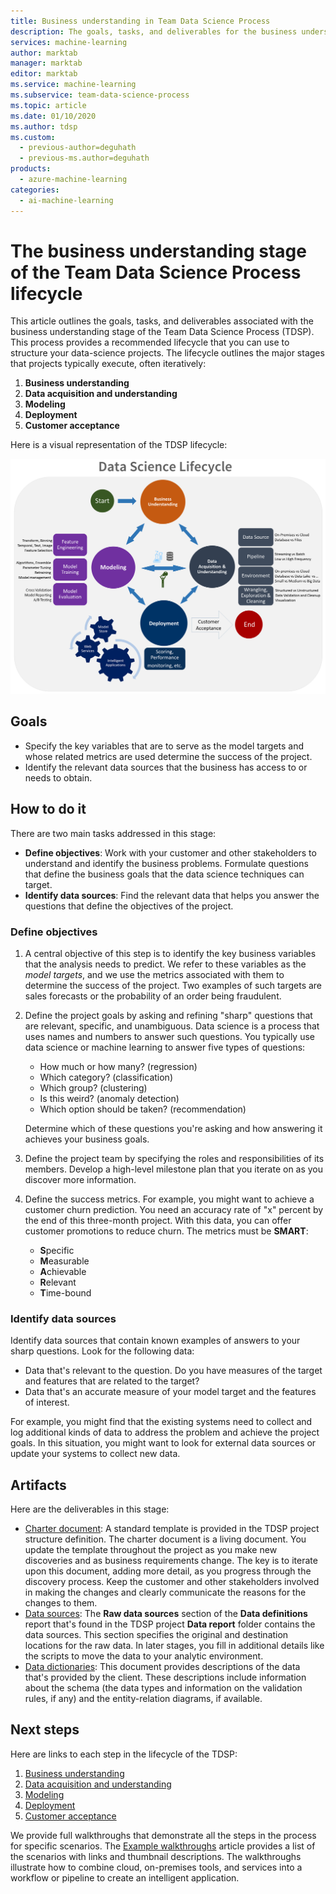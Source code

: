 ```yaml
---
title: Business understanding in Team Data Science Process
description: The goals, tasks, and deliverables for the business understanding stage of your data-science projects in the Team Data Science Process.
services: machine-learning
author: marktab
manager: marktab
editor: marktab
ms.service: machine-learning
ms.subservice: team-data-science-process
ms.topic: article
ms.date: 01/10/2020
ms.author: tdsp
ms.custom:
  - previous-author=deguhath
  - previous-ms.author=deguhath
products:
  - azure-machine-learning
categories:
  - ai-machine-learning
---
```

# The business understanding stage of the Team Data Science Process lifecycle

This article outlines the goals, tasks, and deliverables associated with the business understanding stage of the Team Data Science Process (TDSP). This process provides a recommended lifecycle that you can use to structure your data-science projects. The lifecycle outlines the major stages that projects typically execute, often iteratively:

   1. **Business understanding**
   2. **Data acquisition and understanding**
   3. **Modeling**
   4. **Deployment**
   5. **Customer acceptance**

Here is a visual representation of the TDSP lifecycle: 

![TDSP lifecycle](./media/lifecycle/tdsp-lifecycle2.png) 


## Goals
* Specify the key variables that are to serve as the model targets and whose related metrics are used determine the success of the project.
* Identify the relevant data sources that the business has access to or needs to obtain.

## How to do it
There are two main tasks addressed in this stage: 

   * **Define objectives**: Work with your customer and other stakeholders to understand and identify the business problems. Formulate questions that define the business goals that the data science techniques can target.
   * **Identify data sources**: Find the relevant data that helps you answer the questions that define the objectives of the project.

### Define objectives
1. A central objective of this step is to identify the key business variables that the analysis needs to predict. We refer to these variables as the *model targets*, and we use the metrics associated with them to determine the success of the project. Two examples of such targets are sales forecasts or the probability of an order being fraudulent.

2. Define the project goals by asking and refining "sharp" questions that are relevant, specific, and unambiguous. Data science is a process that uses names and numbers to answer such questions. You typically use data science or machine learning to answer five types of questions:

   * How much or how many? (regression)
   * Which category? (classification)
   * Which group? (clustering)
   * Is this weird? (anomaly detection)
   * Which option should be taken? (recommendation)

   Determine which of these questions you're asking and how answering it achieves your business goals.

3. Define the project team by specifying the roles and responsibilities of its members. Develop a high-level milestone plan that you iterate on as you discover more information. 

4. Define the success metrics. For example, you might want to achieve a customer churn prediction. You need an accuracy rate of "x" percent by the end of this three-month project. With this data, you can offer customer promotions to reduce churn. The metrics must be **SMART**: 

   * **S**pecific 
   * **M**easurable
   * **A**chievable 
   * **R**elevant 
   * **T**ime-bound 

### Identify data sources
Identify data sources that contain known examples of answers to your sharp questions. Look for the following data:

* Data that's relevant to the question. Do you have measures of the target and features that are related to the target?
* Data that's an accurate measure of your model target and the features of interest.

For example, you might find that the existing systems need to collect and log additional kinds of data to address the problem and achieve the project goals. In this situation, you might want to look for external data sources or update your systems to collect new data.

## Artifacts
Here are the deliverables in this stage:

   * [Charter document](https://github.com/Azure/Azure-TDSP-ProjectTemplate/blob/master/Docs/Project/Charter.md): A standard template is provided in the TDSP project structure definition. The charter document is a living document. You update the template throughout the project as you make new discoveries and as business requirements change. The key is to iterate upon this document, adding more detail, as you progress through the discovery process. Keep the customer and other stakeholders involved in making the changes and clearly communicate the reasons for the changes to them.  
   * [Data sources](https://github.com/Azure/Azure-TDSP-ProjectTemplate/blob/master/Docs/Data_Report/Data%20Defintion.md#raw-data-sources): The **Raw data sources** section of the **Data definitions** report that's found in the TDSP project **Data report** folder contains the data sources. This section specifies the original and destination locations for the raw data. In later stages, you fill in additional details like the scripts to move the data to your analytic environment.  
   * [Data dictionaries](https://github.com/Azure/Azure-TDSP-ProjectTemplate/tree/master/Docs/Data_Dictionaries): This document provides descriptions of the data that's provided by the client. These descriptions include information about the schema (the data types and information on the validation rules, if any) and the entity-relation diagrams, if available.

## Next steps

Here are links to each step in the lifecycle of the TDSP:

   1. [Business understanding](lifecycle-business-understanding.md)
   2. [Data acquisition and understanding](lifecycle-data.md)
   3. [Modeling](lifecycle-modeling.md)
   4. [Deployment](lifecycle-deployment.md)
   5. [Customer acceptance](lifecycle-acceptance.md)

We provide full walkthroughs that demonstrate all the steps in the process for specific scenarios. The [Example walkthroughs](walkthroughs.md) article provides a list of the scenarios with links and thumbnail descriptions. The walkthroughs illustrate how to combine cloud, on-premises tools, and services into a workflow or pipeline to create an intelligent application. 
